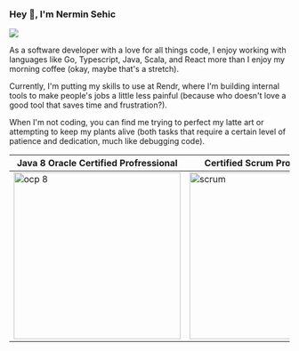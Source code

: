 ### Hey 👋, I'm Nermin Sehic

[![](https://img.shields.io/badge/-Nermin%20Sehic-blue?style=flat-square&logo=Linkedin&logoColor=white&link=https://www.linkedin.com/in/nsehic)](https://www.linkedin.com/in/nsehic/)

As a software developer with a love for all things code, I enjoy working with languages like Go, Typescript, Java, Scala, and React more than I enjoy my morning coffee (okay, maybe that's a stretch). 

Currently, I'm putting my skills to use at Rendr, where I'm building internal tools to make people's jobs a little less painful (because who doesn't love a good tool that saves time and frustration?). 

When I'm not coding, you can find me trying to perfect my latte art or attempting to keep my plants alive (both tasks that require a certain level of patience and dedication, much like debugging code).


| Java 8 Oracle Certified Profressional | Certified Scrum Product Owner |
| -------------- | ----------- | 
| [<img src="https://user-images.githubusercontent.com/91134194/197762952-f55e6854-095a-4af6-a1cf-b620e9af2d4a.jpg" alt="ocp 8" width="300"/>](https://prismic-io.s3.amazonaws.com/nerminsehic-blog/80a7cb42-71ca-4b71-9acf-02c076c09583_OCP_Certificate.pdf) | [<img src="https://user-images.githubusercontent.com/91134194/197764274-a35f9ffc-53fb-437c-bcad-a8cbba0650aa.png" alt="scrum" width="300"/>](https://www.scrumalliance.org/community/profile/nsehic) |
